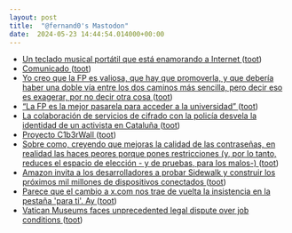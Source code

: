 ```yaml
---
layout: post
title:  "@fernand0's Mastodon"
date:  2024-05-23 14:44:54.014000+00:00
---
```

*  [Un teclado musical portátil que está enamorando a Internet ](https://wwwhatsnew.com/2024/05/07/un-teclado-musical-portatil-que-esta-enamorando-a-internet) ([toot](https://mastodon.social/@fernand0/112490937975646559))
*  [Comunicado ](https://www.santander.com/es/stories/comunicad) ([toot](https://mastodon.social/@fernand0/112490597528275029))
*  [Yo creo que la FP es valiosa, que hay que promoverla, y que debería haber una doble vía entre los dos caminos más sencilla, pero decir eso es exagerar, por no decir otra cosa ](https://mastodon.social/@fernand0/112490492689496800) ([toot](https://mastodon.social/@fernand0/112490492689496800))
*  [“La FP es la mejor pasarela para acceder a la universidad” ](https://cadenaser.com/aragon/2024/05/14/la-fp-es-la-mejor-pasarela-para-acceder-a-la-universidad-radio-zaragoza) ([toot](https://mastodon.social/@fernand0/112490437347258770))
*  [La colaboración de servicios de cifrado con la policía desvela la identidad de un activista en Cataluña ](https://wwwhatsnew.com/2024/05/09/la-colaboracion-de-servicios-de-cifrado-con-la-policia-desvela-la-identidad-de-un-activista-en-cataluna) ([toot](https://mastodon.social/@fernand0/112490171343312973))
*  [Proyecto C1b3rWall  ](https://c1b3rwall.policia.es/) ([toot](https://mastodon.social/@fernand0/112489859446620142))
*  [Sobre como, creyendo que mejoras la calidad de las contraseñas, en realidad las haces peores porque pones restricciones (y, por lo tanto, reduces el espacio de elección - y de pruebas, para los malos-) ](https://mastodon.social/@fernand0/112489845072986280) ([toot](https://mastodon.social/@fernand0/112489845072986280))
*  [Amazon invita a los desarrolladores a probar Sidewalk y construir los próximos mil millones de dispositivos conectados ](https://internetdelascosas.xyz/articulo.php?id=268) ([toot](https://mastodon.social/@fernand0/112489767745761421))
*  [Parece que el cambio a x.com nos trae de vuelta la insistencia en la pestaña &#39;para ti&#39;. Ay ](https://mastodon.social/@fernand0/112489562740349660) ([toot](https://mastodon.social/@fernand0/112489562740349660))
*  [Vatican Museums faces unprecedented legal dispute over job conditions ](https://www.theguardian.com/world/article/2024/may/13/vatican-museums-faces-unprecedented-legal-dispute-over-job-condition) ([toot](https://mastodon.social/@fernand0/112489537651031028))
